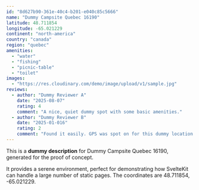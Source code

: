 ```yaml
---
id: "8d627b90-361e-40c4-b201-e040c85c5666"
name: "Dummy Campsite Quebec 16190"
latitude: 48.711854
longitude: -65.021229
continent: "north-america"
country: "canada"
region: "quebec"
amenities:
  - "water"
  - "fishing"
  - "picnic-table"
  - "toilet"
images:
  - "https://res.cloudinary.com/demo/image/upload/v1/sample.jpg"
reviews:
  - author: "Dummy Reviewer A"
    date: "2025-08-07"
    rating: 4
    comment: "A nice, quiet dummy spot with some basic amenities."
  - author: "Dummy Reviewer B"
    date: "2025-01-016"
    rating: 2
    comment: "Found it easily. GPS was spot on for this dummy location."
---
```


This is a **dummy description** for Dummy Campsite Quebec 16190, generated for the proof of concept.

It provides a serene environment, perfect for demonstrating how SvelteKit can handle a large number of static pages. The coordinates are 48.711854, -65.021229.
